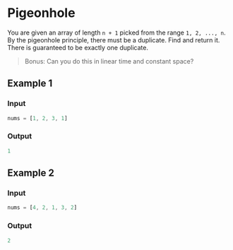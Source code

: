 # Pigeonhole

You are given an array of length `n + 1` picked from the range `1, 2, ..., n`. By the pigeonhole principle,
there must be a duplicate. Find and return it. There is guaranteed to be exactly one duplicate.

> Bonus: Can you do this in linear time and constant space?

## Example 1

### Input

```javascript
nums = [1, 2, 3, 1]
```

### Output

```javascript
1
```

## Example 2

### Input

```javascript
nums = [4, 2, 1, 3, 2]
```

### Output

```javascript
2
```
